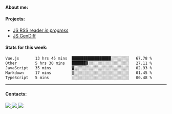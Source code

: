#### About me:

#### Projects:
- [JS RSS reader *in progress*](https://github.com/GKoil/frontend-project-lvl3)
- [JS GenDiff](https://github.com/GKoil/GenDiff)

#### Stats for this week:
<!--START_SECTION:waka-->

```txt
Vue.js       13 hrs 45 mins  █████████████████░░░░░░░░   67.78 %
Other        5 hrs 30 mins   ██████▓░░░░░░░░░░░░░░░░░░   27.11 %
JavaScript   35 mins         ▓░░░░░░░░░░░░░░░░░░░░░░░░   02.93 %
Markdown     17 mins         ▒░░░░░░░░░░░░░░░░░░░░░░░░   01.45 %
TypeScript   5 mins          ░░░░░░░░░░░░░░░░░░░░░░░░░   00.48 %
```

<!--END_SECTION:waka-->
---
#### Contacts:

<a target='_blank' title='LinkedIn' href="https://www.linkedin.com/in/gkoil/">
  <img src="https://img.shields.io/badge/LinkedIn-0077B5?style=for-the-badge&logo=linkedin&logoColor=white" />
</a>
<a target='_blank' title='Telegram' href="https://t.me/gkoil">
  <img src="https://img.shields.io/badge/Telegram-2CA5E0?style=for-the-badge&logo=telegram&logoColor=white" />
</a>
<a target='_blank' title='Gmail' href="mailto: gk.grigorev@gmail.com">
  <img src="https://img.shields.io/badge/Gmail-D14836?style=for-the-badge&logo=gmail&logoColor=white" />
</a>

